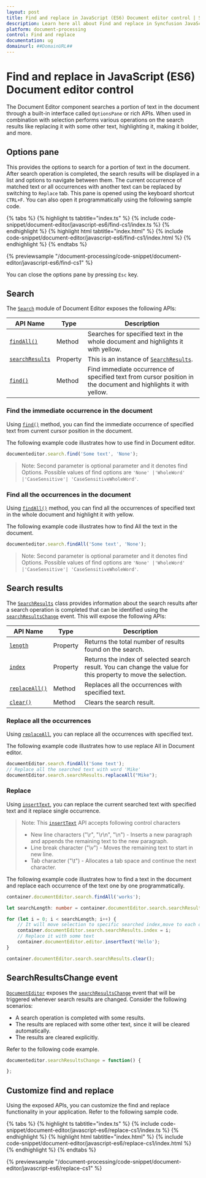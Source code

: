 ```yaml
---
layout: post
title: Find and replace in JavaScript (ES6) Document editor control | Syncfusion
description: Learn here all about Find and replace in Syncfusion JavaScript (ES6) Document editor control of Syncfusion Essential JS 2 and more.
platform: document-processing
control: Find and replace 
documentation: ug
domainurl: ##DomainURL##
---
```


# Find and replace in JavaScript (ES6) Document editor control

The Document Editor component searches a portion of text in the document through a built-in interface called `OptionsPane` or rich APIs. When used in combination with selection performs various operations on the search results like replacing it with some other text, highlighting it, making it bolder, and more.

## Options pane

This provides the options to search for a portion of text in the document. After search operation is completed, the search results will be displayed in a list and options to navigate between them. The current occurrence of matched text or all occurrences with another text can be replaced by switching to `Replace` tab. This pane is opened using the keyboard shortcut `CTRL+F`. You can also open it programmatically using the following sample code.

 

 {% tabs %}
{% highlight ts tabtitle="index.ts" %}
{% include code-snippet/document-editor/javascript-es6/find-cs1/index.ts %}
{% endhighlight %}
{% highlight html tabtitle="index.html" %}
{% include code-snippet/document-editor/javascript-es6/find-cs1/index.html %}
{% endhighlight %}
{% endtabs %}
        
{% previewsample "/document-processing/code-snippet/document-editor/javascript-es6/find-cs1" %}

You can close the options pane by pressing `Esc` key.

## Search

The [`Search`](https://ej2.syncfusion.com/documentation/api/document-editor/search/) module of Document Editor exposes the following APIs:

|API Name|Type |Description|
|---|---|---|
|[`findAll()`](https://ej2.syncfusion.com/documentation/api/document-editor/search#findall)| Method |Searches for specified text in the whole document and highlights it with yellow.|
|[`searchResults`](https://ej2.syncfusion.com/documentation/api/document-editor/search#searchresults) |Property |This is an instance of [`SearchResults`](https://ej2.syncfusion.com/documentation/api/document-editor/searchResults/).|
|[`find()`](https://ej2.syncfusion.com/documentation/api/document-editor/search#find) | Method |Find immediate occurrence of specified text from cursor position in the document and highlights it with yellow.|

### Find the immediate occurrence in the document

Using [`find()`](https://ej2.syncfusion.com/documentation/api/document-editor/search#find) method, you can find the immediate occurrence of specified text from current cursor position in the document.

The following example code illustrates how to use find in Document editor.

```ts
documenteditor.search.find('Some text', 'None');
```

>Note: Second parameter is optional parameter and it denotes find Options. Possible values of find options are `'None' |'WholeWord' |'CaseSensitive'| 'CaseSensitiveWholeWord'`.

### Find all the occurrences in the document

Using [`findAll()`](https://ej2.syncfusion.com/documentation/api/document-editor/search#findall) method, you can find all the occurrences of specified text in the whole document and highlight it with yellow.

The following example code illustrates how to find All the text in the document.

```ts
documenteditor.search.findAll('Some text', 'None');
```

>Note: Second parameter is optional parameter and it denotes find Options. Possible values of find options are `'None' |'WholeWord' |'CaseSensitive'| 'CaseSensitiveWholeWord'`.

## Search results

The [`SearchResults`](https://ej2.syncfusion.com/documentation/api/document-editor/searchResults/) class provides information about the search results after a search operation is completed that can be identified using the [`searchResultsChange`](https://ej2.syncfusion.com/documentation/api/document-editor#searchresultschange) event. This will expose the following APIs:

|API Name|Type |Description|
|---|---|---|
|[`length`](https://ej2.syncfusion.com/documentation/api/document-editor/searchResults#length)|Property|Returns the total number of results found on the search.|
|[`index`](https://ej2.syncfusion.com/documentation/api/document-editor/searchResults#index)|Property|Returns the index of selected search result. You can change the value for this property to move the selection.|
|[`replaceAll()`](https://ej2.syncfusion.com/documentation/api/document-editor/searchResults#replaceall)|Method|Replaces all the occurrences with specified text.|
|[`clear()`](https://ej2.syncfusion.com/documentation/api/document-editor/searchResults#clear)|Method|Clears the search result.|

### Replace all the occurrences

Using [`replaceAll`](https://ej2.syncfusion.com/documentation/api/document-editor/searchResults#replaceall), you can replace all the occurrences with specified text.

The following example code illustrates how to use replace All in Document editor.

```ts
documentEditor.search.findAll('Some text');
// Replace all the searched text with word 'Mike'
documentEditor.search.searchResults.replaceAll("Mike");  
```

### Replace

Using [`insertText`](https://ej2.syncfusion.com/documentation/api/document-editor/editor#inserttext), you can replace the current searched text with specified text and it replace single occurrence.

>Note: This [`insertText`](https://ej2.syncfusion.com/documentation/api/document-editor/editor#inserttext) API accepts following control characters
>* New line characters ("\r", "\r\n", "\n") - Inserts a new paragraph and appends the remaining text to the new paragraph.
>* Line break character ("\v") - Moves the remaining text to start in new line.
>* Tab character ("\t") - Allocates a tab space and continue the next character.

The following example code illustrates how to find a text in the document and replace each occurrence of the text one by one programmatically.

```ts
container.documentEditor.search.findAll('works');

let searchLength: number = container.documentEditor.search.searchResults.length;

for (let i = 0; i < searchLength; i++) {
    // It will move selection to specific searched index,move to each occurrence one by one
    container.documentEditor.search.searchResults.index = i;
    // Replace it with some text
    container.documentEditor.editor.insertText('Hello');
}

container.documentEditor.search.searchResults.clear();
```

## SearchResultsChange event

[`DocumentEditor`](https://ej2.syncfusion.com/documentation/api/document-editor/) exposes the [`searchResultsChange`](https://ej2.syncfusion.com/documentation/api/document-editor#searchresultschange) event that will be triggered whenever search results are changed. Consider the following scenarios:

* A search operation is completed with some results.
* The results are replaced with some other text, since it will be cleared automatically.
* The results are cleared explicitly.

Refer to the following code example.

```ts
documenteditor.searchResultsChange = function() {

};
```

## Customize find and replace

Using the exposed APIs, you can customize the find and replace functionality in your application. Refer to the following sample code.

 

 {% tabs %}
{% highlight ts tabtitle="index.ts" %}
{% include code-snippet/document-editor/javascript-es6/replace-cs1/index.ts %}
{% endhighlight %}
{% highlight html tabtitle="index.html" %}
{% include code-snippet/document-editor/javascript-es6/replace-cs1/index.html %}
{% endhighlight %}
{% endtabs %}
        
{% previewsample "/document-processing/code-snippet/document-editor/javascript-es6/replace-cs1" %}
